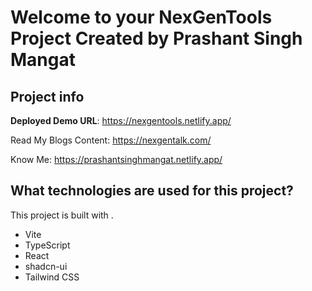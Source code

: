 # Welcome to your NexGenTools Project Created by Prashant Singh Mangat

## Project info

**Deployed Demo URL**: https://nexgentools.netlify.app/

Read My Blogs Content: https://nexgentalk.com/

Know Me: https://prashantsinghmangat.netlify.app/

## What technologies are used for this project?

This project is built with .

- Vite
- TypeScript
- React
- shadcn-ui
- Tailwind CSS
